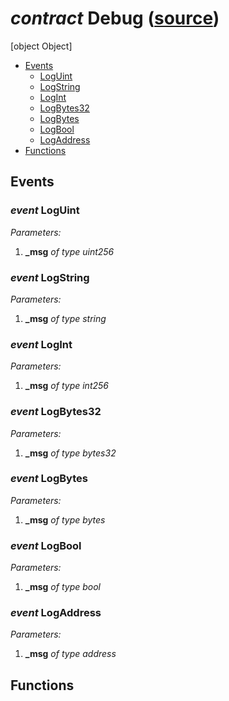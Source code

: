 # *contract* Debug ([source](https://github.com/daostack/daostack/tree/master/./contracts/test/Debug.sol))
[object Object]

- [Events](#events)
    - [LogUint](#event-loguint)
    - [LogString](#event-logstring)
    - [LogInt](#event-logint)
    - [LogBytes32](#event-logbytes32)
    - [LogBytes](#event-logbytes)
    - [LogBool](#event-logbool)
    - [LogAddress](#event-logaddress)
- [Functions](#functions)


## Events
### *event* LogUint
*Parameters:*
1. **_msg** *of type uint256*

### *event* LogString
*Parameters:*
1. **_msg** *of type string*

### *event* LogInt
*Parameters:*
1. **_msg** *of type int256*

### *event* LogBytes32
*Parameters:*
1. **_msg** *of type bytes32*

### *event* LogBytes
*Parameters:*
1. **_msg** *of type bytes*

### *event* LogBool
*Parameters:*
1. **_msg** *of type bool*

### *event* LogAddress
*Parameters:*
1. **_msg** *of type address*

## Functions


